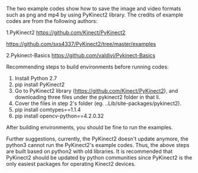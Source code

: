 The two example codes show how to save the image and video formats such as png and mp4 by using PyKinect2 library. The credits of example codes are from the following authors:

1.PyKinect2
https://github.com/Kinect/PyKinect2

https://github.com/sxs4337/PyKinect2/tree/master/examples

2.Pykinect-Basics 
https://github.com/valdivj/Pykinect-Basics 

Recommending steps to build environments before running codes:
1. Install Python 2.7
2. pip install PyKinect2
3. Go to PyKinect2 library (https://github.com/Kinect/PyKinect2), and downloading three files under the pykinect2 folder in that li.
4. Cover the files in step 2's folder (eg. ..Lib/site-packages/pykinect2).
5. pip install comtypes==1.1.4
6. pip install opencv-python==4.2.0.32

After building environments, you should be fine to run the examples.

Further suggestions, currently, the PyKinect2 doesn't update anymore, the python3 cannot run the PyKinect2's example codes. Thus, the above steps are built based on python2 with old libraries. It is recommended that PyKinect2 should be updated by python communities since PyKinect2 is the only easiest packages for operating Kinect2 devices.
